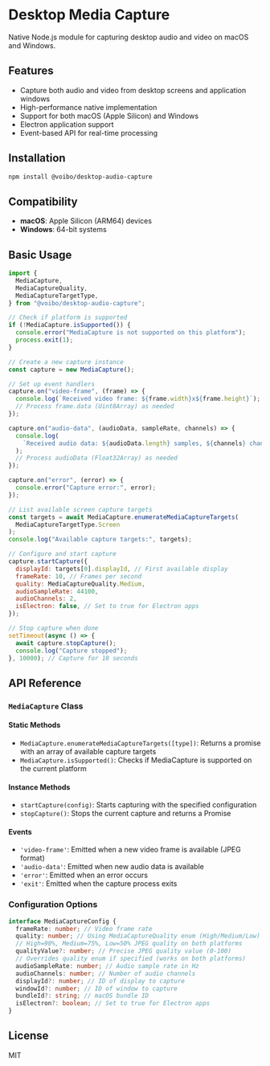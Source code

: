 # Desktop Media Capture

Native Node.js module for capturing desktop audio and video on macOS and Windows.

## Features

- Capture both audio and video from desktop screens and application windows
- High-performance native implementation
- Support for both macOS (Apple Silicon) and Windows
- Electron application support
- Event-based API for real-time processing

## Installation

```bash
npm install @voibo/desktop-audio-capture
```

## Compatibility

- **macOS**: Apple Silicon (ARM64) devices
- **Windows**: 64-bit systems

## Basic Usage

```javascript
import {
  MediaCapture,
  MediaCaptureQuality,
  MediaCaptureTargetType,
} from "@voibo/desktop-audio-capture";

// Check if platform is supported
if (!MediaCapture.isSupported()) {
  console.error("MediaCapture is not supported on this platform");
  process.exit(1);
}

// Create a new capture instance
const capture = new MediaCapture();

// Set up event handlers
capture.on("video-frame", (frame) => {
  console.log(`Received video frame: ${frame.width}x${frame.height}`);
  // Process frame.data (Uint8Array) as needed
});

capture.on("audio-data", (audioData, sampleRate, channels) => {
  console.log(
    `Received audio data: ${audioData.length} samples, ${channels} channels at ${sampleRate}Hz`
  );
  // Process audioData (Float32Array) as needed
});

capture.on("error", (error) => {
  console.error("Capture error:", error);
});

// List available screen capture targets
const targets = await MediaCapture.enumerateMediaCaptureTargets(
  MediaCaptureTargetType.Screen
);
console.log("Available capture targets:", targets);

// Configure and start capture
capture.startCapture({
  displayId: targets[0].displayId, // First available display
  frameRate: 10, // Frames per second
  quality: MediaCaptureQuality.Medium,
  audioSampleRate: 44100,
  audioChannels: 2,
  isElectron: false, // Set to true for Electron apps
});

// Stop capture when done
setTimeout(async () => {
  await capture.stopCapture();
  console.log("Capture stopped");
}, 10000); // Capture for 10 seconds
```

## API Reference

### `MediaCapture` Class

#### Static Methods

- `MediaCapture.enumerateMediaCaptureTargets([type])`: Returns a promise with an array of available capture targets
- `MediaCapture.isSupported()`: Checks if MediaCapture is supported on the current platform

#### Instance Methods

- `startCapture(config)`: Starts capturing with the specified configuration
- `stopCapture()`: Stops the current capture and returns a Promise

#### Events

- `'video-frame'`: Emitted when a new video frame is available (JPEG format)
- `'audio-data'`: Emitted when new audio data is available
- `'error'`: Emitted when an error occurs
- `'exit'`: Emitted when the capture process exits

### Configuration Options

```typescript
interface MediaCaptureConfig {
  frameRate: number; // Video frame rate
  quality: number; // Using MediaCaptureQuality enum (High/Medium/Low)
  // High=90%, Medium=75%, Low=50% JPEG quality on both platforms
  qualityValue?: number; // Precise JPEG quality value (0-100)
  // Overrides quality enum if specified (works on both platforms)
  audioSampleRate: number; // Audio sample rate in Hz
  audioChannels: number; // Number of audio channels
  displayId?: number; // ID of display to capture
  windowId?: number; // ID of window to capture
  bundleId?: string; // macOS bundle ID
  isElectron?: boolean; // Set to true for Electron apps
}
```

## License

MIT
